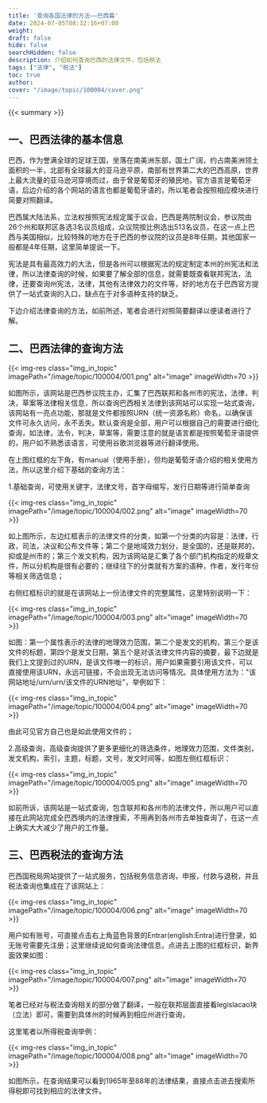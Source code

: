 ```yaml
---
title: '查询各国法律的方法——巴西篇'
date: 2024-07-05T08:32:16+07:00
weight: 
draft: false
hide: false
searchHidden: false
description: 介绍如何查询巴西的法律文件，包括税法
tags: ["法律", "税法"]
toc: true
author:
cover: "/image/topic/100004/cover.png"
---
```


{{< summary >}}

## 一、巴西法律的基本信息

巴西，作为誉满全球的足球王国，坐落在南美洲东部，国土广阔，约占南美洲领土面积的一半，北部有全球最大的亚马逊平原，南部有世界第二大的巴西高原，世界上最大流量的亚马逊河穿境而过，由于曾是葡萄牙的殖民地，官方语言是葡萄牙语，后边介绍的各个网站的语言也都是葡萄牙语的，所以笔者会按照相应模块进行简要对照翻译。

巴西属大陆法系，立法权按照宪法规定属于议会，巴西是两院制议会，参议院由26个州和联邦区各选3名议员组成，众议院按比例选出513名议员，在这一点上巴西与美国相似，比较特殊的地方在于巴西的参议院的议员是8年任期，其他国家一般都是4年任期，这里简单提说一下。

宪法是具有最高效力的大法，但是各州可以根据宪法的规定制定本州的州宪法和法律，所以法律查询的时候，如果要了解全部的信息，就需要既查看联邦宪法，法律，还要查询州宪法，法律，其他有法律效力的文件等，好的地方在于巴西官方提供了一站式查询的入口，缺点在于对多语种支持的缺乏。

下边介绍法律查询的方法，如前所述，笔者会进行对照简要翻译以便读者进行了解。

## 二、巴西法律的查询方法

{{< img-res class="img_in_topic" imagePath="/image/topic/100004/001.png" alt="image" imageWidth=70 >}}

如图所示，该网站是巴西参议院主办，汇集了巴西联邦和各州市的宪法，法律，判决，草案等法律相关信息，所以查询巴西相关法律到该网站可以实现一站式查询，该网站有一亮点功能，那就是文件都按照URN（统一资源名称）命名，以确保该文件可永久访问，永不丢失。默认查询是全部，用户可以根据自己的需要进行细化查询，如法律，法令，判决，草案等，需要注意的就是语言都是按照葡萄牙语提供的，用户如不熟悉该语言，可使用谷歌浏览器等进行翻译使用。

在上图红框的左下角，有manual（使用手册），但均是葡萄牙语介绍的相关使用方法，所以这里介绍下基础的查询方法：

1.基础查询，可使用关键字，法律文号，首字母缩写，发行日期等进行简单查询

{{< img-res class="img_in_topic" imagePath="/image/topic/100004/002.png" alt="image" imageWidth=70 >}}

如上图所示，左边红框表示的法律文件的分类，如第一个分类的内容是：法律，行政，司法，决议和公布文件等；第二个是地域效力划分，是全国的，还是联邦的，抑或是州市的；第三个发文机构，因为该网站是汇集了各个部门机构指定的规章文件，所以分机构是很有必要的；继续往下的分类就有方案的语种，作者，发行年份等相关筛选信息；

右侧红框标识的就是在该网站上一份法律文件的完整属性，这里特别说明一下：

{{< img-res class="img_in_topic" imagePath="/image/topic/100004/003.png" alt="image" imageWidth=70 >}}

如图：第一个属性表示的法律的地理效力范围，第二个是发文的机构，第三个是该文件的标题，第四个是发文日期，第五个是对该法律文件内容的摘要，最下边就是我们上文提到过的URN，是该文件唯一的标识，用户如果需要引用该文件，可以直接使用该URN，永远可链接，不会出现无法访问等情况。具体使用方法为："该网站地址/urn/urn/该文件的URN地址"，举例如下：

{{< img-res class="img_in_topic" imagePath="/image/topic/100004/004.png" alt="image" imageWidth=70 >}}

由此可见官方自己也是如此使用文件的；

2.高级查询，高级查询提供了更多更细化的筛选条件，地理效力范围，文件类别，发文机构，索引，主题，标题，文号，发文时间等，如图左侧红框标识：

{{< img-res class="img_in_topic" imagePath="/image/topic/100004/005.png" alt="image" imageWidth=70 >}}

如前所诉，该网站是一站式查询，包含联邦和各州市的法律文件，所以用户可以直接在此网站完成全巴西境内的法律搜索，不用再到各州市去单独查询了，在这一点上确实大大减少了用户的工作量。

## 三、巴西税法的查询方法

巴西国税局网站提供了一站式服务，包括税务信息咨询，申报，付款与退税，并且税法查询也集成在了该网站上：

{{< img-res class="img_in_topic" imagePath="/image/topic/100004/006.png" alt="image" imageWidth=70 >}}

用户如有账号，可直接点击右上角蓝色背景的Entrar(english:Entra)进行登录，如无账号需要先注册；这里继续说如何查询法律信息，点进去上图的红框标识，新界面效果如图：

{{< img-res class="img_in_topic" imagePath="/image/topic/100004/007.png" alt="image" imageWidth=70 >}}

笔者已经对与税法查询相关的部分做了翻译，一般在联邦层面直接看legislacao块（立法）即可，需要到具体州的时候再到相应州进行查询，

这里笔者以所得税查询举例：

{{< img-res class="img_in_topic" imagePath="/image/topic/100004/008.png" alt="image" imageWidth=70 >}}

如图所示，在查询结果可以看到1965年至88年的法律结果，直接点击进去搜索所得税即可找到相应的法律文件。





